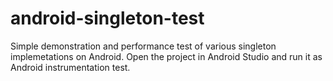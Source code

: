 # android-singleton-test
Simple demonstration and performance test of various singleton implemetations on Android.
Open the project in Android Studio and run it as Android instrumentation test.
